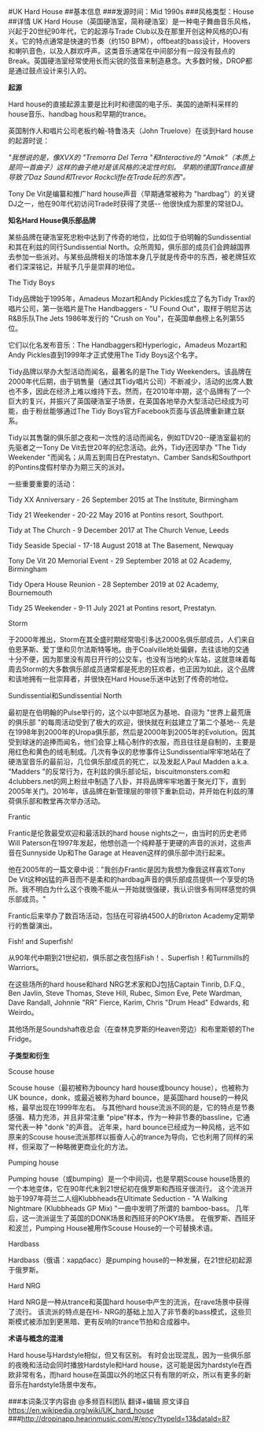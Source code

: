 #UK Hard House
##基本信息
###发源时间：Mid 1990s
###风格类型：House
##详情
UK Hard House（英国硬浩室，简称硬浩室）是一种电子舞曲音乐风格，兴起于20世纪90年代，它的起源与Trade
Club以及在那里开创这种风格的DJ有关。它的特点通常是快速的节奏（约150
BPM），offbeat的bass设计，Hoovers和喇叭音色，以及人群欢呼声。这类音乐通常在中间部分有一段没有鼓点的Break。英国硬浩室经常使用长而尖锐的弦音来制造悬念。大多数时候，DROP都是通过鼓点设计来引入的。



**起源**

Hard house的直接起源主要是比利时和德国的电子乐、美国的迪斯科采样的house音乐、handbag hous和早期的trance。



英国制作人和唱片公司老板约翰-特鲁洛夫（John Truelove）在谈到Hard house的起源时说：



_"我想说的是，像XVX的 "Tremorra Del Terra "和Interactive的
"Amok"（本质上是同一首曲子）这样的曲子绝对是该风格的决定性时刻。  早期的德国Trance直接导致了Daz Saund和Trevor
Rockcliffe在Trade玩的东西"。_



Tony De Vit是编纂和推广hard house声音（早期通常被称为 "hardbag"）的关键DJ之一，他在90年代初访问Trade时获得了灵感--
他很快成为那里的常驻DJ。



**知名Hard House俱乐部品牌**

某些品牌在硬浩室死忠粉中达到了传奇的地位，比如位于伯明翰的Sundissential和其在利兹的同行Sundissential
North。众所周知，俱乐部的成员们会跨越国界去参加一些派对。与某些品牌相关的场馆本身几乎就是传奇中的东西，被老牌狂欢者们深深铭记，并赋予几乎是崇拜的地位。



The Tidy Boys

Tidy品牌始于1995年，Amadeus Mozart和Andy Pickles成立了名为Tidy Trax的唱片公司，第一张唱片是The
Handbaggers - "U Found Out"，取样于明尼苏达R&B乐队The Jets 1986年发行的 "Crush on
You"，在英国单曲榜上名列第55位。



它们以化名发布音乐：The Handbaggers和Hyperlogic，Amadeus Mozart和Andy
Pickles直到1999年才正式使用The Tidy Boys这个名字。



Tidy品牌以举办大型活动而闻名，最著名的是The Tidy
Weekenders。该品牌在2000年代后期，由于销售量（通过其Tidy唱片公司）不断减少，活动的出席人数也不多，因此在经济上难以维持下去。然而，在2010年中期，这个品牌有了一个巨大的复兴，并振兴了英国硬浩室子场景，在英国各地举办大型活动已经成为可能，由于粉丝能够通过The
Tidy Boys官方Facebook页面与该品牌重新建立联系。



Tidy以其售罄的俱乐部之夜和一次性的活动而闻名，例如TDV20--硬浩室最初的先驱者之一Tony De Vit去世20年的纪念活动。此外，Tidy还因举办
"The Tidy Weekender "而闻名；从周五到周日在Prestatyn、Camber
Sands和Southport的Pontins度假村举办为期三天的派对。



一些重要重要的活动：

Tidy XX Anniversary - 26 September 2015 at The Institute, Birmingham

Tidy 21 Weekender - 20-22 May 2016 at Pontins resort, Southport.

Tidy at The Church - 9 December 2017 at The Church Venue, Leeds

Tidy Seaside Special - 17-18 August 2018 at The Basement, Newquay

Tony De Vit 20 Memorial Event - 29 September 2018 at 02 Academy, Birmingham

Tidy Opera House Reunion - 28 September 2019 at 02 Academy, Bournemouth

Tidy 25 Weekender - 9-11 July 2021 at Pontins resort, Prestatyn.



Storm

于2000年推出，Storm在其全盛时期经常吸引多达2000名俱乐部成员，人们来自伯恩茅斯、爱丁堡和贝尔法斯特等地。由于Coalville地处偏僻，去往该地的交通十分不便，因为那里没有周日开行的公交车，也没有当地的火车站，这就意味着每周去Storm的大多数俱乐部成员通常都是死忠的狂欢者，也正因为如此，这个品牌和该地拥有一批崇拜者，并很快在Hard
House乐迷中达到了传奇的地位。



Sundissential和Sundissential North

最初是在伯明翰的Pulse举行的，这个以中部地区为基地、自诩为 "世界上最荒唐的俱乐部 "的每周活动受到了极大的欢迎，很快就在利兹建立了第二个基地--
先是在1998年到2000年的Uropa俱乐部，然后是2000年到2005年的Evolution。因其受到球迷的追捧而闻名，他们会穿上精心制作的衣服，而且往往是自制的，主要是用红色和黄色的绒毛制成。几次有争议的悲惨事件让Sundissential牢牢地站在了硬浩室音乐的最前沿，几位俱乐部成员的死亡，以及发起人Paul
Madden a.k.a. "Madders
"的反常行为，在利兹的俱乐部论坛，biscuitmonsters.com和4clubbers.net的网上粉丝中制造了八卦，并将品牌牢牢地置于聚光灯下，直到2005年关门。2016年，该品牌在新管理层的带领下重新启动，并开始在利兹的薄荷俱乐部和教堂再次举办活动。



Frantic

Frantic是伦敦最受欢迎和最活跃的hard house nights之一，由当时的历史老师Will
Paterson在1997年发起，他想创造一个纯粹基于更硬的声音的派对，这些声音在Sunnyside Up和The Garage at
Heaven这样的俱乐部中流行起来。



他在2005年的一篇文章中说："我创办Frantic是因为我想为像我这样喜欢Tony De
Vit这种凶猛的声音而不是柔和的hardbag声音的俱乐部成员提供一个享受的场所。我不明白为什么这个夜晚不能从一开始就很强硬，我认识很多有同样感觉的俱乐部成员。"



Frantic后来举办了数百场活动，包括在可容纳4500人的Brixton Academy定期举行的售罄演出。



Fish! and Superfish!

从90年代中期到21世纪初，俱乐部之夜包括Fish！、Superfish！和Turnmills的Warriors。



在这些场所的hard house和hard NRG艺术家和DJ包括Captain Tinrib, D.F.Q., Ben Javlin, Steve
Thomas, Steve Hill, Rubec, Simon Eve, Pete Wardman, Dave Randall, Johnnie "RR"
Fierce, Karim, Chris "Drum Head" Edwards, 和Weirdo。



其他场所是Soundshaft夜总会（在查林克罗斯的Heaven旁边）和布里斯顿的The Fridge。



**子类型和衍生**

Scouse house

Scouse house（最初被称为bouncy hard house或bouncy house），也被称为UK
bounce，donk，或最近被称为hard bounce，是英国hard house的一种风格，最早出现在1999年左右。 与其他hard
house流派不同的是，它的特点是节奏感强、精力充沛，并且非常注重 "pipe"样本，作为一种非节奏的bassline，它通常代表一种 "donk
"的声音。 近年来，hard bounce已经成为一种风格，远不如原来的Scouse
house流派那样以振奋人心的trance为导向，它也利用了同样的采样，但采取了一种略微更商业化的方法。



Pumping house

Pumping house（或bumping）是一个中间词，也是早期Scouse
house场景的一个本地变体，它在90年代末到21世纪初在俄罗斯和西班牙很流行。 这个流派开始于1997年荷兰二人组Klubbheads在Ultimate
Seduction - "A Walking Nightmare (Klubbheads GP Mix) "一曲中发明了所谓的 bamboo-bass。
几年后，这一流派诞生了英国的DONK场景和西班牙的POKY场景。 在俄罗斯、西班牙和波兰，Pumping House被用作Scouse
House的一个可替换术语。



Hardbass

Hardbass（俄语：хардбасс）是pumping house的一种发展，在21世纪初起源于俄罗斯。



Hard  NRG

Hard NRG是一种从trance和英国hard house中产生的流派，在rave场景中获得了流行。 该流派的特点是在Hi-
NRG的基础上加入了非节奏的bass模式，这些贝斯模式被添加到更黑暗、更有反响的trance节拍和合成器中。



**术语与概念的混淆**

Hard house与Hardstyle相似，但又有区别。 有时会出现混乱，因为一些俱乐部的夜晚和活动会同时播放Hardstyle和Hard
house，这可能是因为hardstyle在西欧非常有名，而hard
house在英国以外的地区只有有限的听众，所以有更多的新音乐在hardstyle场景中发布。

###本词条汉字内容由 @多频百科团队 翻译+编辑
原文译自  https://en.wikipedia.org/wiki/UK_hard_house
###http://dropinapp.hearinmusic.com/#/ency?typeId=13&dataId=87
